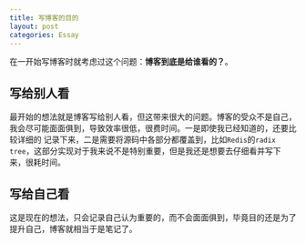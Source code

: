 ```yaml
---
title: 写博客的目的
layout: post
categories: Essay
---
```


在一开始写博客时就考虑过这个问题：**博客到底是给谁看的？**。

## 写给别人看
最开始的想法就是博客写给别人看，但这带来很大的问题。博客的受众不是自己，我会尽可能面面俱到，导致效率很低，很费时间。一是即使我已经知道的，还要比较详细的
记录下来，二是需要将源码中各部分都覆盖到，比如`Redis`的`radix tree`，这部分实现对于我来说不是特别重要，但是我还是想要去仔细看并写下来，很耗时间。


## 写给自己看
这是现在的想法，只会记录自己认为重要的，而不会面面俱到，毕竟目的还是为了提升自己，博客就相当于是笔记了。
